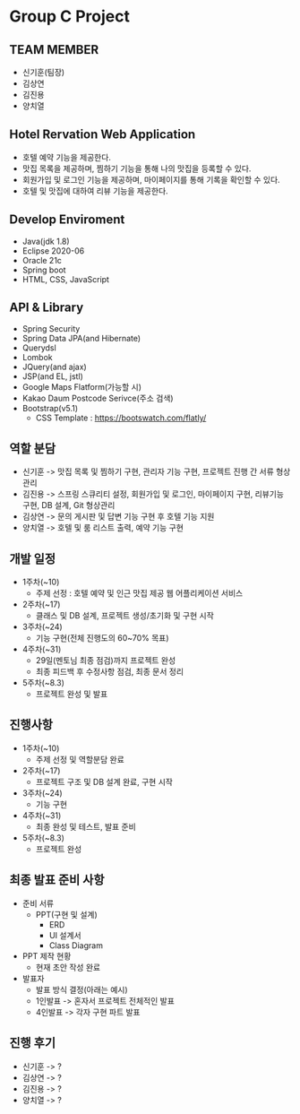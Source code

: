 # Group C Project

## TEAM MEMBER

- 신기훈(팀장)
- 김상연
- 김진용
- 양치열

## Hotel Rervation Web Application
  - 호텔 예약 기능을 제공한다.
  - 맛집 목록을 제공하며, 찜하기 기능을 통해 나의 맛집을 등록할 수 있다.
  - 회원가입 및 로그인 기능을 제공하며, 마이페이지를 통해 기록을 확인할 수 있다.
  - 호텔 및 맛집에 대하여 리뷰 기능을 제공한다.

## Develop Enviroment
  - Java(jdk 1.8)
  - Eclipse 2020-06
  - Oracle 21c
  - Spring boot
  - HTML, CSS, JavaScript
  
## API & Library
  - Spring Security
  - Spring Data JPA(and Hibernate)
  - Querydsl
  - Lombok
  - JQuery(and ajax)
  - JSP(and EL, jstl)
  - Google Maps Flatform(가능할 시)
  - Kakao Daum Postcode Serivce(주소 검색)
  - Bootstrap(v5.1)
    - CSS Template : https://bootswatch.com/flatly/

## 역할 분담

- 신기훈 -> 맛집 목록 및 찜하기 구현, 관리자 기능 구현, 프로젝트 진행 간 서류 형상관리
- 김진용 -> 스프링 스큐리티 설정, 회원가입 및 로그인, 마이페이지 구현, 리뷰기능 구현, DB 설계, Git 형상관리
- 김상연 -> 문의 게시판 및 답변 기능 구현 후 호텔 기능 지원
- 양치열 -> 호텔 및 룸 리스트 출력, 예약 기능 구현

## 개발 일정

- 1주차(~10)
  - 주제 선정 : 호텔 예약 및 인근 맛집 제공 웹 어플리케이션 서비스
- 2주차(~17)
  - 클래스 및 DB 설계, 프로젝트 생성/초기화 및 구현 시작
- 3주차(~24)
  - 기능 구현(전체 진행도의 60~70% 목표)
- 4주차(~31)
  - 29일(멘토님 최종 점검)까지 프로젝트 완성
  - 최종 피드백 후 수정사항 점검, 최종 문서 정리
- 5주차(~8.3)
  - 프로젝트 완성 및 발표
  
## 진행사항
- 1주차(~10)
  - 주제 선정 및 역할분담 완료
- 2주차(~17)
  - 프로젝트 구조 및 DB 설계 완료, 구현 시작
- 3주차(~24)
  - 기능 구현
- 4주차(~31)
  - 최종 완성 및 테스트, 발표 준비
- 5주차(~8.3)
  - 프로젝트 완성

## 최종 발표 준비 사항
- 준비 서류
  - PPT(구현 및 설계)
    - ERD
    - UI 설계서
    - Class Diagram
- PPT 제작 현황
  - 현재 초안 작성 완료
- 발표자
  - 발표 방식 결정(아래는 예시)
  - 1인발표 -> 혼자서 프로젝트 전체적인 발표
  - 4인발표 -> 각자 구현 파트 발표
  
## 진행 후기
  - 신기훈 -> ?
  - 김상연 -> ?
  - 김진용 -> ?
  - 양치열 -> ?
  
